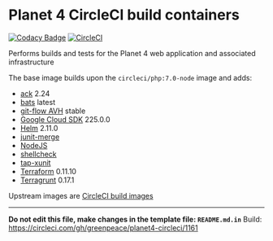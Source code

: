 
# Planet 4 CircleCI build containers

[![Codacy Badge](https://api.codacy.com/project/badge/Grade/4c9d5b08e9b046cbba9cdcbc9ba8eaf9)](https://www.codacy.com/app/rawalker/planet4-circleci) [![CircleCI](https://circleci.com/gh/greenpeace/planet4-circleci/tree/develop.svg?style=shield)](https://circleci.com/gh/greenpeace/planet4-circleci)

Performs builds and tests for the Planet 4 web application and associated infrastructure

The base image builds upon the `circleci/php:7.0-node` image and adds:
-   [ack](https://beyondgrep.com/) 2.24
-   [bats](https://github.com/sstephenson/bats) latest
-   [git-flow AVH](https://github.com/petervanderdoes/gitflow-avh) stable
-   [Google Cloud SDK](https://cloud.google.com/sdk/docs/#install_the_latest_cloud_tools_version_cloudsdk_current_version) 225.0.0
-   [Helm](https://github.com/kubernetes/helm/releases) 2.11.0
-   [junit-merge](https://www.npmjs.com/package/junit-merge)
-   [NodeJS](https://nodejs.org/en/download/package-manager/#debian-and-ubuntu-based-linux-distributions)
-   [shellcheck](https://github.com/koalaman/shellcheck)
-   [tap-xunit](https://github.com/aghassemi/tap-xunit)
-   [Terraform](https://www.terraform.io/downloads.html) 0.11.10
-   [Terragrunt](https://github.com/gruntwork-io/terragrunt/releases) 0.17.1

Upstream images are [CircleCI build images](https://github.com/circleci/circleci-images/)

---

__Do not edit this file, make changes in the template file: `README.md.in`__
Build: https://circleci.com/gh/greenpeace/planet4-circleci/1161
